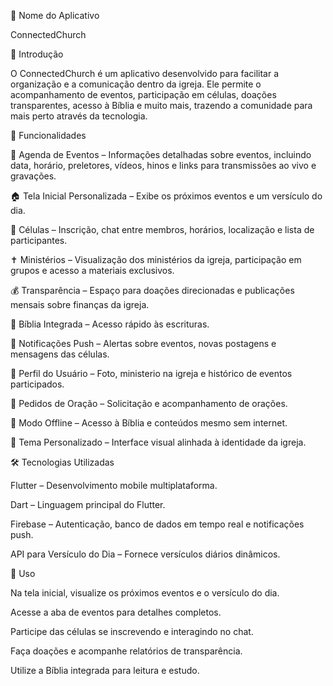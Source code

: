 📖 Nome do Aplicativo

ConnectedChurch

📌 Introdução

O ConnectedChurch é um aplicativo desenvolvido para facilitar a organização e a comunicação dentro da igreja. Ele permite o acompanhamento de eventos, participação em células, doações transparentes, acesso à Bíblia e muito mais, trazendo a comunidade para mais perto através da tecnologia.

🚀 Funcionalidades

📅 Agenda de Eventos – Informações detalhadas sobre eventos, incluindo data, horário, preletores, vídeos, hinos e links para transmissões ao vivo e gravações.

🏠 Tela Inicial Personalizada – Exibe os próximos eventos e um versículo do dia.

🏡 Células – Inscrição, chat entre membros, horários, localização e lista de participantes.

✝️ Ministérios – Visualização dos ministérios da igreja, participação em grupos e acesso a materiais exclusivos.

💰 Transparência – Espaço para doações direcionadas e publicações mensais sobre finanças da igreja.

📖 Bíblia Integrada – Acesso rápido às escrituras.

🔔 Notificações Push – Alertas sobre eventos, novas postagens e mensagens das células.

👤 Perfil do Usuário – Foto, ministerio na igreja e histórico de eventos participados.

🙏 Pedidos de Oração – Solicitação e acompanhamento de orações.

📶 Modo Offline – Acesso à Bíblia e conteúdos mesmo sem internet.

🎨 Tema Personalizado – Interface visual alinhada à identidade da igreja.

🛠️ Tecnologias Utilizadas

Flutter – Desenvolvimento mobile multiplataforma.

Dart – Linguagem principal do Flutter.

Firebase – Autenticação, banco de dados em tempo real e notificações push.

API para Versículo do Dia – Fornece versículos diários dinâmicos.


📌 Uso

Na tela inicial, visualize os próximos eventos e o versículo do dia.

Acesse a aba de eventos para detalhes completos.

Participe das células se inscrevendo e interagindo no chat.

Faça doações e acompanhe relatórios de transparência.

Utilize a Bíblia integrada para leitura e estudo.
